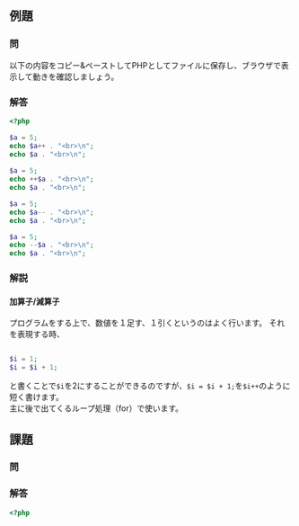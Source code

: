 ## 例題
### 問
以下の内容をコピー&ペーストしてPHPとしてファイルに保存し、ブラウザで表示して動きを確認しましょう。

### 解答
```php
<?php

$a = 5;
echo $a++ . "<br>\n";
echo $a . "<br>\n";
 
$a = 5;
echo ++$a . "<br>\n";
echo $a . "<br>\n";

$a = 5;
echo $a-- . "<br>\n";
echo $a . "<br>\n";

$a = 5;
echo --$a . "<br>\n";
echo $a . "<br>\n";

```

### 解説
#### 加算子/減算子
プログラムをする上で、数値を１足す、１引くというのはよく行います。
それを表現する時、
```php

$i = 1;
$i = $i + 1;
```
と書くことで`$i`を2にすることができるのですが、`$i = $i + 1;`を`$i++`のように短く書けます。  
主に後で出てくるループ処理（for）で使います。

## 課題
### 問


### 解答
```php
<?php


```
